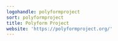 ```yaml
---
logohandle: polyformproject
sort: polyformproject
title: Polyform Project
website: 'https://polyformproject.org/'
---
```

